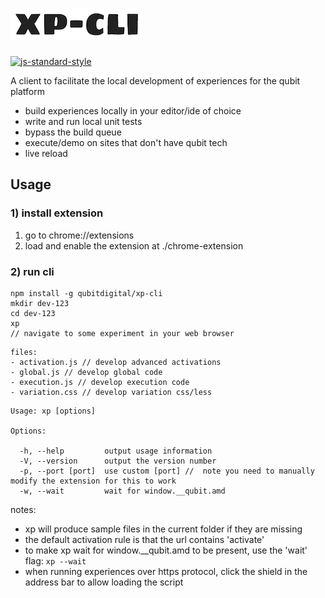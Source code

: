 # ![xp-logo](./logo.png)

[![js-standard-style](https://img.shields.io/badge/code%20style-standard-brightgreen.svg)](http://standardjs.com/)

A client to facilitate the local development of experiences for the qubit platform

- build experiences locally in your editor/ide of choice
- write and run local unit tests
- bypass the build queue
- execute/demo on sites that don't have qubit tech
- live reload


## Usage

### 1) install extension
1. go to chrome://extensions
2. load and enable the extension at ./chrome-extension

### 2) run cli
```
npm install -g qubitdigital/xp-cli
mkdir dev-123
cd dev-123
xp
// navigate to some experiment in your web browser
```

```
files:
- activation.js // develop advanced activations
- global.js // develop global code
- execution.js // develop execution code
- variation.css // develop variation css/less
```

```
Usage: xp [options]

Options:

  -h, --help         output usage information
  -V, --version      output the version number
  -p, --port [port]  use custom [port] //  note you need to manually modify the extension for this to work
  -w, --wait         wait for window.__qubit.amd
```

notes:
- xp will produce sample files in the current folder if they are missing
- the default activation rule is that the url contains 'activate'
- to make xp wait for window.__qubit.amd to be present, use the 'wait' flag: ``` xp --wait ```
- when running experiences over https protocol, click the shield in the address bar to allow loading the script
